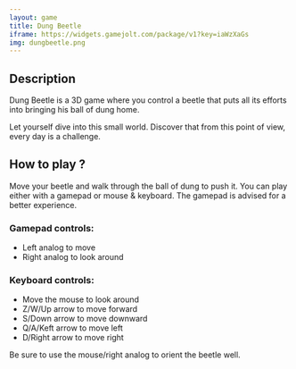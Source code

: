 ```yaml
---
layout: game
title: Dung Beetle
iframe: https://widgets.gamejolt.com/package/v1?key=iaWzXaGs
img: dungbeetle.png
---
```


## Description

Dung Beetle is a 3D game where you control a beetle that puts all its efforts into bringing his ball of dung home.

Let yourself dive into this small world. Discover that from this point of view, every day is a challenge.

## How to play ?

Move your beetle and walk through the ball of dung to push it.
You can play either with a gamepad or mouse & keyboard. The gamepad is advised for a better experience.

### Gamepad controls:
 - Left analog to move
 - Right analog to look around

### Keyboard controls:
 - Move the mouse to look around
 - Z/W/Up arrow to move forward
 - S/Down arrow to move downward
 - Q/A/Keft arrow to move left
 - D/Right arrow to move right

Be sure to use the mouse/right analog to orient the beetle well.